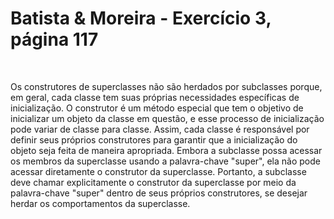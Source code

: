 <h1> Batista & Moreira - Exercício 3, página 117</h1>
<br>

Os construtores de superclasses não são herdados por subclasses porque, em geral, cada classe tem suas próprias necessidades específicas de inicialização. O construtor é um método especial que tem o objetivo de inicializar um objeto da classe em questão, e esse processo de inicialização pode variar de classe para classe. Assim, cada classe é responsável por definir seus próprios construtores para garantir que a inicialização do objeto seja feita de maneira apropriada. Embora a subclasse possa acessar os membros da superclasse usando a palavra-chave "super", ela não pode acessar diretamente o construtor da superclasse. Portanto, a subclasse deve chamar explicitamente o construtor da superclasse por meio da palavra-chave "super" dentro de seus próprios construtores, se desejar herdar os comportamentos da superclasse.
